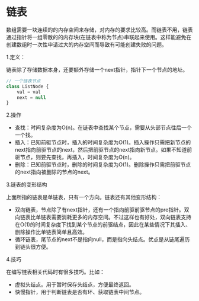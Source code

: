 # 链表

数组需要一块连续的的内存空间来存储，对内存的要求比较高。而链表不用，链表通过指针将一组零散的的内存块(在链表中称为节点)串联起来使用。这样能避免在创建数组时一次性申请过大的内存空间而导致有可能创建失败的问题。



1.定义：

链表除了存储数据本身，还要额外存储一个next指针，指针下一个节点的地址。

```javascript
// 一个链表节点
class ListNode {
    val = val
    next = null
}
```



2.操作

- 查找：时间复杂度为O(n)。在链表中查找某个节点，需要从头部节点往后一个一个找。
- 插入：已知前驱节点时，插入的时间复杂度为O(1)。插入操作只需把新节点的next指向前驱节点的next，然后把前驱节点的next指向新节点。如果不知道前驱节点，则要先查找，再插入，时间复杂度为O(n)。
- 删除：已知前驱节点时，删除的时间复杂度为O(1)。删除操作只需把前驱节点的next指向被删除的节点的next。



3.链表的变形结构

上面所指的链表是单链表，只有一个方向。链表还有其他变形结构：

- 双向链表，节点除了有next指针，还有一个指向前驱前驱节点的pre指针。双向链表比单链表需要消耗更多的内存空间。不过这样也有好处，双向链表支持在O(1)的时间复杂度下找到某个节点的前驱结点，因此在某些情况下其插入、删除操作比单链表简单且高效。
- 循环链表，尾节点的next不是指向null，而是指向头结点。优点是从链尾遍历到链头很方便。



4.技巧

在编写链表相关代码时有很多技巧。比如：

- 虚拟头结点。用于暂时保存头结点，方便最终返回。
- 快慢指针，用于判断链表是否有环、获取链表中间节点。